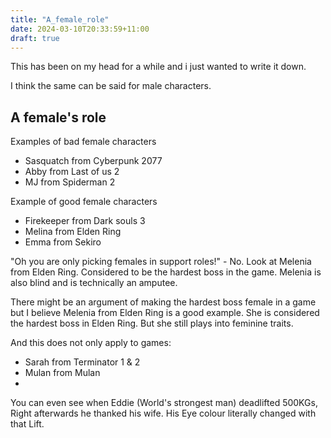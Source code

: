 ```yaml
---
title: "A_female_role"
date: 2024-03-10T20:33:59+11:00
draft: true
---
```


This has been on my head for a while and i just wanted to write it down. 

I think the same can be said for male characters. 

## A female's role

Examples of bad female characters
- Sasquatch from Cyberpunk 2077
- Abby from Last of us 2
- MJ from Spiderman 2

Example of good female characters
- Firekeeper from Dark souls 3
- Melina from Elden Ring
- Emma from Sekiro

"Oh you are only picking females in support roles!" - No. Look at Melenia from Elden Ring. Considered to be the hardest boss in the game.  Melenia is also blind and is technically an amputee. 

There might be an argument of making the hardest boss female in a game but I believe Melenia from Elden Ring is a good example. She is considered the hardest boss in Elden Ring. But she still plays into feminine traits. 

And this does not only apply to games:
- Sarah from Terminator 1 & 2
- Mulan from Mulan
- 

You can even see when Eddie (World's strongest man) deadlifted 500KGs, Right afterwards he thanked his wife. 
His Eye colour literally changed with that Lift. 
